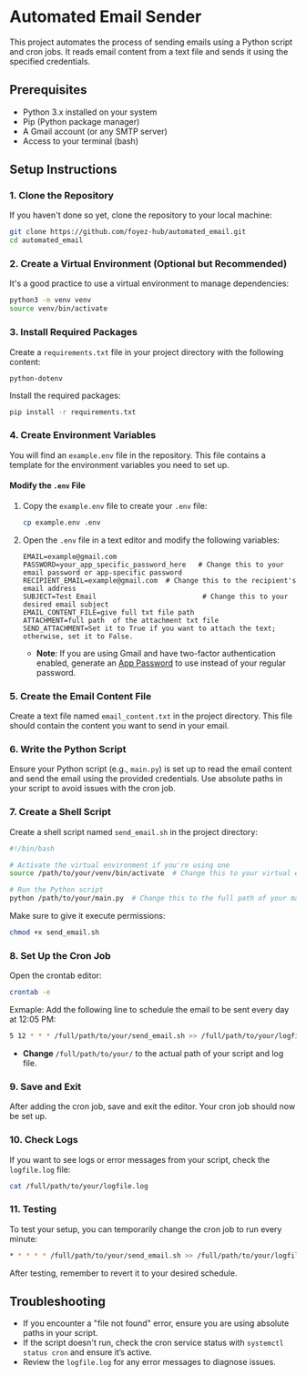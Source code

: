 

# Automated Email Sender

This project automates the process of sending emails using a Python script and cron jobs. It reads email content from a text file and sends it using the specified credentials.

## Prerequisites

- Python 3.x installed on your system
- Pip (Python package manager)
- A Gmail account (or any SMTP server)
- Access to your terminal (bash)

## Setup Instructions

### 1. Clone the Repository

If you haven't done so yet, clone the repository to your local machine:

```bash
git clone https://github.com/foyez-hub/automated_email.git
cd automated_email
```

### 2. Create a Virtual Environment (Optional but Recommended)

It's a good practice to use a virtual environment to manage dependencies:

```bash
python3 -m venv venv
source venv/bin/activate
```

### 3. Install Required Packages

Create a `requirements.txt` file in your project directory with the following content:

```
python-dotenv
```

Install the required packages:

```bash
pip install -r requirements.txt
```

### 4. Create Environment Variables

You will find an `example.env` file in the repository. This file contains a template for the environment variables you need to set up. 

#### Modify the `.env` File

1. Copy the `example.env` file to create your `.env` file:

   ```bash
   cp example.env .env
   ```

2. Open the `.env` file in a text editor and modify the following variables:

   ```plaintext
   EMAIL=example@gmail.com
   PASSWORD=your_app_specific_password_here   # Change this to your email password or app-specific password
   RECIPIENT_EMAIL=example@gmail.com  # Change this to the recipient's email address
   SUBJECT=Test Email                          # Change this to your desired email subject
   EMAIL_CONTENT_FILE=give full txt file path 
   ATTACHMENT=full path  of the attachment txt file 
   SEND_ATTACHMENT=Set it to True if you want to attach the text; otherwise, set it to False.
   ```

   - **Note**: If you are using Gmail and have two-factor authentication enabled, generate an [App Password](https://support.google.com/mail/answer/185833?hl=en) to use instead of your regular password.

### 5. Create the Email Content File

Create a text file named `email_content.txt` in the project directory. This file should contain the content you want to send in your email.

### 6. Write the Python Script

Ensure your Python script (e.g., `main.py`) is set up to read the email content and send the email using the provided credentials. Use absolute paths in your script to avoid issues with the cron job.

### 7. Create a Shell Script

Create a shell script named `send_email.sh` in the project directory:

```bash
#!/bin/bash

# Activate the virtual environment if you're using one
source /path/to/your/venv/bin/activate  # Change this to your virtual environment path

# Run the Python script
python /path/to/your/main.py  # Change this to the full path of your main.py
```

Make sure to give it execute permissions:

```bash
chmod +x send_email.sh
```

### 8. Set Up the Cron Job

Open the crontab editor:

```bash
crontab -e
```

Exmaple: Add the following line to schedule the email to be sent every day at 12:05 PM:

```bash
5 12 * * * /full/path/to/your/send_email.sh >> /full/path/to/your/logfile.log 2>&1
```

- **Change** `/full/path/to/your/` to the actual path of your script and log file.

### 9. Save and Exit

After adding the cron job, save and exit the editor. Your cron job should now be set up.

### 10. Check Logs

If you want to see logs or error messages from your script, check the `logfile.log` file:

```bash
cat /full/path/to/your/logfile.log
```

### 11. Testing

To test your setup, you can temporarily change the cron job to run every minute:

```bash
* * * * * /full/path/to/your/send_email.sh >> /full/path/to/your/logfile.log 2>&1
```

After testing, remember to revert it to your desired schedule.

## Troubleshooting

- If you encounter a "file not found" error, ensure you are using absolute paths in your script.
- If the script doesn't run, check the cron service status with `systemctl status cron` and ensure it’s active.
- Review the `logfile.log` for any error messages to diagnose issues.



